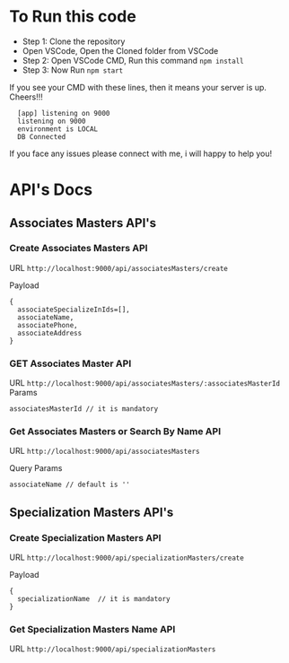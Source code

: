 # To Run this code

- Step 1: Clone the repository
- Open VSCode, Open the Cloned folder from VSCode
- Step 2: Open VSCode CMD, Run this command `npm install`
- Step 3: Now Run `npm start`


If you see your CMD with these lines, then it means your server is up. Cheers!!!

```
  [app] listening on 9000
  listening on 9000
  environment is LOCAL
  DB Connected
```

If you face any issues please connect with me, i will happy to help you!


# API's Docs

## Associates Masters API's

### Create Associates Masters API
URL 
`http://localhost:9000/api/associatesMasters/create`

Payload
```
{
  associateSpecializeInIds=[],
  associateName,
  associatePhone,
  associateAddress
}

```

### GET Associates Master API
URL 
`http://localhost:9000/api/associatesMasters/:associatesMasterId`
Params

```
associatesMasterId // it is mandatory
```

### Get Associates Masters or Search By Name API 
URL 
`http://localhost:9000/api/associatesMasters`

Query Params

```
associateName // default is ''
```



## Specialization Masters API's

### Create Specialization Masters API
URL 
`http://localhost:9000/api/specializationMasters/create`

Payload
```
{
  specializationName  // it is mandatory
}

```

### Get Specialization Masters Name API 
URL 
`http://localhost:9000/api/specializationMasters`
